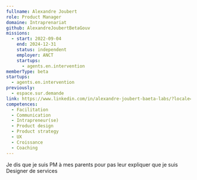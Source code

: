 ```yaml
---
fullname: Alexandre Joubert
role: Product Manager
domaine: Intraprenariat
github: AlexandreJoubertBetaGouv
missions:
  - start: 2022-09-04
    end: 2024-12-31
    status: independent
    employer: ANCT
    startups:
      - agents.en.intervention
memberType: beta
startups:
  - agents.en.intervention
previously:
  - espace.sur.demande
link: https://www.linkedin.com/in/alexandre-joubert-baeta-labs/?locale=fr_FR
competences:
  - Facilitation
  - Communication
  - Intrapreneur(se)
  - Product design
  - Product strategy
  - UX
  - Croissance
  - Coaching
---
```

Je dis que je suis PM à mes parents pour pas leur expliquer que je suis Designer de services
